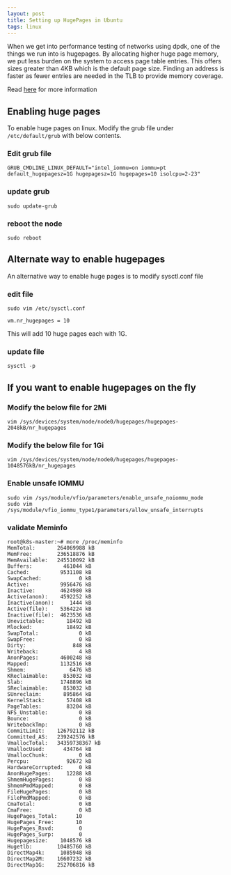 ```yaml
---
layout: post
title: Setting up HugePages in Ubuntu 
tags: linux
---
```


When we get into performance testing of networks using dpdk, one of the things we run into is hugepages. By allocating higher huge page memory, we put less burden on the system to access page table entries. This offers sizes greater than 4KB which is the default page size. Finding an address is faster as fewer entries are needed in the TLB to provide memory coverage.

Read [here](https://www.ibm.com/support/pages/benefits-huge-pages#:~:text=With%20hugepages%2C%20finding%20an%20address,TLB%20to%20provide%20memory%20coverage.&text=Property%3A%20Hugepages%20are%20pinned%20to,in%20and%20out%20from%20RAM.) for more information 

## Enabling huge pages

To enable huge pages on linux. Modify the grub file under `/etc/default/grub` with below contents. 

### Edit grub file
```
GRUB_CMDLINE_LINUX_DEFAULT="intel_iommu=on iommu=pt default_hugepagesz=1G hugepagesz=1G hugepages=10 isolcpu=2-23"
```

### update grub
```
sudo update-grub
```

### reboot the node
```
sudo reboot
```

## Alternate way to enable hugepages
 An alternative way to enable huge pages is to modify sysctl.conf file

### edit file
```
sudo vim /etc/sysctl.conf

vm.nr_hugepages = 10
```
This will add 10 huge pages each with 1G.

### update file
```
sysctl -p
```

## If you want to enable hugepages on the fly 

### Modify the below file for 2Mi 
```
vim /sys/devices/system/node/node0/hugepages/hugepages-2048kB/nr_hugepages
```

### Modify the below file for 1Gi 
```
vim /sys/devices/system/node/node0/hugepages/hugepages-1048576kB/nr_hugepages
```

### Enable unsafe IOMMU
```
sudo vim /sys/module/vfio/parameters/enable_unsafe_noiommu_mode
sudo vim /sys/module/vfio_iommu_type1/parameters/allow_unsafe_interrupts
```

### validate Meminfo
```
root@k8s-master:~# more /proc/meminfo
MemTotal:       264069988 kB
MemFree:        236518876 kB
MemAvailable:   245510092 kB
Buffers:          461044 kB
Cached:          9531108 kB
SwapCached:            0 kB
Active:          9956476 kB
Inactive:        4624980 kB
Active(anon):    4592252 kB
Inactive(anon):     1444 kB
Active(file):    5364224 kB
Inactive(file):  4623536 kB
Unevictable:       18492 kB
Mlocked:           18492 kB
SwapTotal:             0 kB
SwapFree:              0 kB
Dirty:               848 kB
Writeback:             4 kB
AnonPages:       4600248 kB
Mapped:          1132516 kB
Shmem:              6476 kB
KReclaimable:     853032 kB
Slab:            1748896 kB
SReclaimable:     853032 kB
SUnreclaim:       895864 kB
KernelStack:       57408 kB
PageTables:        83204 kB
NFS_Unstable:          0 kB
Bounce:                0 kB
WritebackTmp:          0 kB
CommitLimit:    126792112 kB
Committed_AS:   239242576 kB
VmallocTotal:   34359738367 kB
VmallocUsed:      434764 kB
VmallocChunk:          0 kB
Percpu:            92672 kB
HardwareCorrupted:     0 kB
AnonHugePages:     12288 kB
ShmemHugePages:        0 kB
ShmemPmdMapped:        0 kB
FileHugePages:         0 kB
FilePmdMapped:         0 kB
CmaTotal:              0 kB
CmaFree:               0 kB
HugePages_Total:      10
HugePages_Free:       10
HugePages_Rsvd:        0
HugePages_Surp:        0
Hugepagesize:    1048576 kB
Hugetlb:        10485760 kB
DirectMap4k:     1085948 kB
DirectMap2M:    16607232 kB
DirectMap1G:    252706816 kB
```
